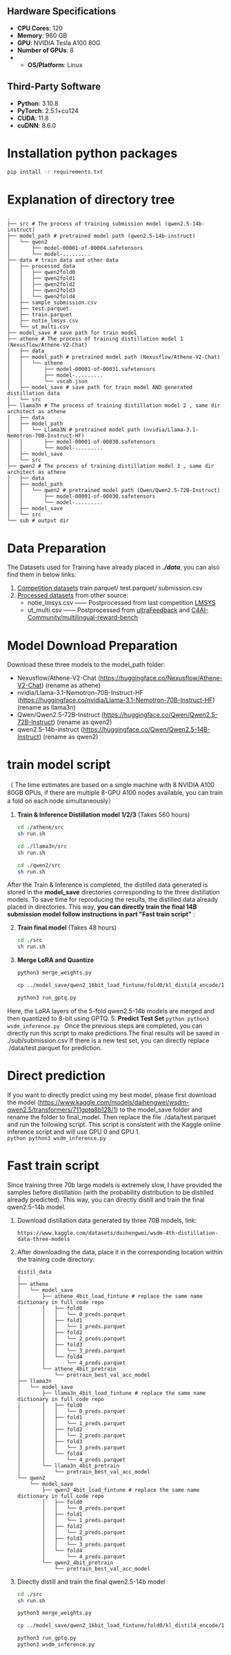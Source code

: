 
## Hardware Specifications
- **CPU Cores**: 120
- **Memory**: 960 GB
- **GPU**: NVIDIA Tesla A100 80G
- **Number of GPUs**: 8
- - **OS/Platform**: Linux
## Third-Party Software
- **Python**: 3.10.8
- **PyTorch**: 2.5.1+cu124
- **CUDA**: 11.8
- **cuDNN**: 8.6.0
# Installation python packages
```bash
pip install -r requirements.txt
```

# Explanation of directory tree
```
.
├── src # The process of training submission model (qwen2.5-14b-instruct)
├── model_path # pretrained model path (qwen2.5-14b-instruct)
│   └── qwen2
│       ├── model-00001-of-00004.safetensors
│       └── model-.........
├── data # train data and other data
│   ├── processed_data
│   │   ├── qwen2fold0
│   │   ├── qwen2fold1
│   │   ├── qwen2fold2
│   │   ├── qwen2fold3
│   │   └── qwen2fold4
│   ├── sample_submission.csv
│   ├── test.parquet
│   ├── train.parquet
│   ├── notie_lmsys.csv
│   └── ut_multi.csv
├── model_save # save path for train model
├── athene # The process of training distillation model 1 (Nexusflow/Athene-V2-Chat)
│   ├── data
│   ├── model_path # pretrained model path (Nexusflow/Athene-V2-Chat)
│   │   └── athene
│   │       ├── model-00001-of-00031.safetensors
│   │       ├── model-.........
│   │       └── vocab.json
│   ├── model_save # save path for train model AND generated distillation data
│   └── src
├── llama3n # The process of training distillation model 2 , same dir architect as athene
│   ├── data
│   ├── model_path
│   │   └── Llama3N # pretrained model path (nvidia/Llama-3.1-Nemotron-70B-Instruct-HF)
│   │       ├── model-00001-of-00030.safetensors
│   │       └── model-.........
│   ├── model_save
│   └── src
├── qwen2 # The process of training distillation model 3 , same dir architect as athene
│   ├── data
│   ├── model_path
│   │   └── qwen2 # pretrained model path (Qwen/Qwen2.5-72B-Instruct)
│   │       ├── model-00001-of-00030.safetensors
│   │       └── model-.........
│   ├── model_save
│   └── src
└── sub # output dir

```

# Data Preparation
The Datasets used for Training have already placed in ***./data***, you can also find them in below links:
1. [Competition datasets](https://www.kaggle.com/competitions/wsdm-cup-multilingual-chatbot-arena/data) train.parquet/ test.parquet/ submission.csv
2. [Processed datasets](https://www.kaggle.com/datasets/daihengwei/wsdm-ultrafeedback-c4aimultirewardbench-processed) from other source:
    - notie_lmsys.csv —— Postprocessed from last competition [LMSYS](https://www.kaggle.com/c/lmsys-chatbot-arena/data)
    - ut_multi.csv —— Postprocessed from [ultraFeedback](https://www.kaggle.com/datasets/thedrcat/llm-human-preference-data-ultrafeedback) and [C4AI-Community/multilingual-reward-bench](https://huggingface.co/datasets/C4AI-Community/multilingual-reward-bench)

# Model Download Preparation
Download these three models to the model_path folder:<br>
- Nexusflow/Athene-V2-Chat (https://huggingface.co/Nexusflow/Athene-V2-Chat) (rename as athene)<br>
- nvidia/Llama-3.1-Nemotron-70B-Instruct-HF (https://huggingface.co/nvidia/Llama-3.1-Nemotron-70B-Instruct-HF) (rename as llama3n)<br>
- Qwen/Qwen2.5-72B-Instruct (https://huggingface.co/Qwen/Qwen2.5-72B-Instruct) (rename as qwen2)<br>
- qwen2.5-14b-instruct (https://huggingface.co/Qwen/Qwen2.5-14B-Instruct) (rename as qwen2)


# train model script
（
The time estimates are based on a single machine with 8 NVIDIA A100 80GB GPUs, if there are multiple 8-GPU A100 nodes available, you can train a fold on each node simultaneously）
1. **Train & Inference Distillation model 1/2/3** (Takes 560 hours)
    ```bash
    cd ./athene/src
    sh run.sh

    cd ./llama3n/src
    sh run.sh

    cd ./qwen2/src
    sh run.sh
    ```
After the Train & Inference is completed, the distilled data generated is stored in the **model_save** directories corresponding to the three distillation models. To save time for reproducing the results, the distilled data already placed in directories. This way, **you can directly train the final 14B submission model follow instructions in part "Fast train script"** :

2.  **Train final model** (Takes 48 hours)
    ```bash
    cd ./src
    sh run.sh 
    ```

4. **Merge LoRA and Quantize**

    ```python
    python3 merge_weights.py
    ```
    ```bash
    cp ../model_save/qwen2_16bit_load_fintune/fold0/kl_distil4_encode/1best_val_acc_model/adapter_config.json ../model_save/temp-merge
    ```
    ```python
    python3 run_gptq.py
    ```
Here, the LoRA layers of the 5-fold qwen2.5-14b models are merged and then quantized to 8-bit using GPTQ.
5. **Predict Test Set**
    ```python
    python3 wsdm_inference.py
    ```
Once the previous steps are completed, you can directly run this script to make predictions.The final results will be saved in ./sub/submission.csv
If there is a new test set, you can directly replace ./data/test.parquet for prediction.<br>


# Direct prediction
If you want to directly predict using my best model, please first download the model (https://www.kaggle.com/models/daihengwei/wsdm-qwen2.5/transformers/711gptq8b128/1) to the model_save folder and rename the folder to final_model. Then replace the file ./data/test.parquet and run the following script. This script is consistent with the Kaggle online inference script and will use GPU 0 and GPU 1.<br>
    ```python
    python3 wsdm_inference.py
    ```

# Fast train script
Since training three 70b large models is extremely slow, I have provided the samples before distillation (with the probability distribution to be distilled already predicted). This way, you can directly distill and train the final qwen2.5-14b model.

1. Download distillation data generated by three 70B models, link:
    ```
    https://www.kaggle.com/datasets/daihengwei/wsdm-4th-distillation-data-three-models
    ```
2. After downloading the data, place it in the corresponding location within the training code directory:
    ```
    distil_data
    │
    ├── athene
    │   └── model_save
    │       ├── athene_4bit_load_fintune # replace the same name dictionary in full code repo
    │       │   ├── fold0
    │       │   │   └── 0_preds.parquet
    │       │   ├── fold1
    │       │   │   └── 1_preds.parquet
    │       │   ├── fold2
    │       │   │   └── 2_preds.parquet
    │       │   ├── fold3
    │       │   │   └── 3_preds.parquet
    │       │   └── fold4
    │       │       └── 4_preds.parquet
    │       └── athene_4bit_pretrain
    │           └── pretrain_best_val_acc_model
    ├── llama3n
    │   └── model_save
    │       ├── llama3n_4bit_load_fintune # replace the same name dictionary in full code repo
    │       │   ├── fold0
    │       │   │   └── 0_preds.parquet
    │       │   ├── fold1
    │       │   │   └── 1_preds.parquet
    │       │   ├── fold2
    │       │   │   └── 2_preds.parquet
    │       │   ├── fold3
    │       │   │   └── 3_preds.parquet
    │       │   └── fold4
    │       │       └── 4_preds.parquet
    │       └── llama3n_4bit_pretrain
    │           └── pretrain_best_val_acc_model
    └── qwen2
        └── model_save
            ├── qwen2_4bit_load_fintune # replace the same name dictionary in full code repo
            │   ├── fold0
            │   │   └── 0_preds.parquet
            │   ├── fold1
            │   │   └── 1_preds.parquet
            │   ├── fold2
            │   │   └── 2_preds.parquet
            │   ├── fold3
            │   │   └── 3_preds.parquet
            │   └── fold4
            │       └── 4_preds.parquet
            └── qwen2_4bit_pretrain
                └── pretrain_best_val_acc_model
    ```
3. Directly distill and train the final qwen2.5-14b model
    ```bash
    cd ./src
    sh run.sh 
    ```
    ```python
    python3 merge_weights.py
    ```
    ```bash
    cp ../model_save/qwen2_16bit_load_fintune/fold0/kl_distil4_encode/1best_val_acc_model/adapter_config.json ../model_save/temp-merge
    ```
    ```python
    python3 run_gptq.py
    python3 wsdm_inference.py
    ```

